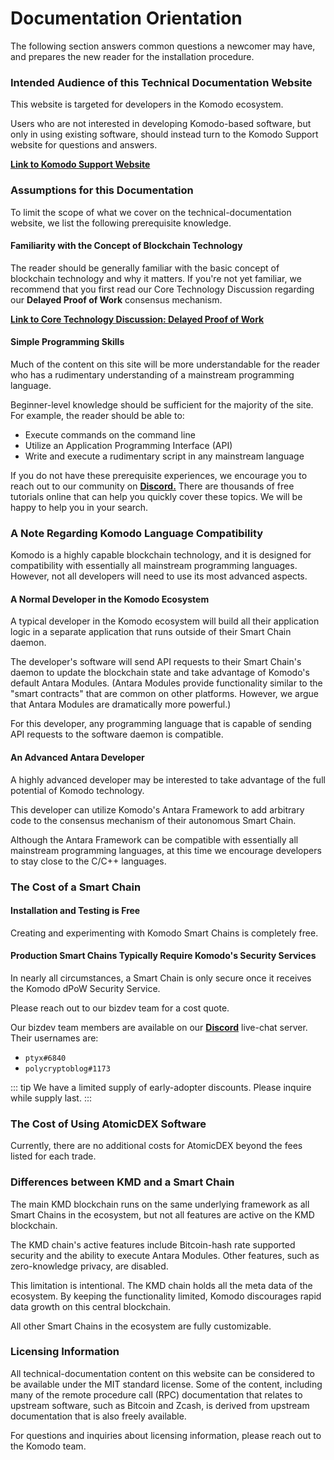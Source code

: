 # Documentation Orientation

The following section answers common questions a newcomer may have, and prepares the new reader for the installation procedure.

### Intended Audience of this Technical Documentation Website

This website is targeted for developers in the Komodo ecosystem.

Users who are not interested in developing Komodo-based software, but only in using existing software, should instead turn to the Komodo Support website for questions and answers.

[<b>Link to Komodo Support Website</b>](https://support.komodoplatform.com)

### Assumptions for this Documentation

To limit the scope of what we cover on the technical-documentation website, we list the following prerequisite knowledge. 

#### Familiarity with the Concept of Blockchain Technology

The reader should be generally familiar with the basic concept of blockchain technology and why it matters. If you're not yet familiar, we recommend that you first read our Core Technology Discussion regarding our <b>Delayed Proof of Work</b> consensus mechanism.

[<b>Link to Core Technology Discussion: Delayed Proof of Work</b>](../../../basic-docs/start-here/core-technology-discussions/delayed-proof-of-work.html)

#### Simple Programming Skills

Much of the content on this site will be more understandable for the reader who has a rudimentary understanding of a mainstream programming language. 

Beginner-level knowledge should be sufficient for the majority of the site. For example, the reader should be able to:

- Execute commands on the command line
- Utilize an Application Programming Interface (API)
- Write and execute a rudimentary script in any mainstream language

If you do not have these prerequisite experiences, we encourage you to reach out to our community on [<b>Discord.</b>](https://komodoplatform.com/discord) There are thousands of free tutorials online that can help you quickly cover these topics. We will be happy to help you in your search.

### A Note Regarding Komodo Language Compatibility 

Komodo is a highly capable blockchain technology, and it is designed for compatibility with essentially all mainstream programming languages. However, not all developers will need to use its most advanced aspects.

#### A Normal Developer in the Komodo Ecosystem

A typical developer in the Komodo ecosystem will build all their application logic in a separate application that runs outside of their Smart Chain daemon. 

The developer's software will send API requests to their Smart Chain's daemon to update the blockchain state and take advantage of Komodo's default Antara Modules. (Antara Modules provide functionality similar to the "smart contracts" that are common on other platforms. However, we argue that Antara Modules are dramatically more powerful.) 

For this developer, any programming language that is capable of sending API requests to the software daemon is compatible.

#### An Advanced Antara Developer

A highly advanced developer may be interested to take advantage of the full potential of Komodo technology. 

This developer can utilize Komodo's Antara Framework to add arbitrary code to the consensus mechanism of their autonomous Smart Chain.

Although the Antara Framework can be compatible with essentially all mainstream programming languages, at this time we encourage developers to stay close to the C/C++ languages. 

### The Cost of a Smart Chain

#### Installation and Testing is Free

Creating and experimenting with Komodo Smart Chains is completely free.

#### Production Smart Chains Typically Require Komodo's Security Services

In nearly all circumstances, a Smart Chain is only secure once it receives the Komodo dPoW Security Service.

Please reach out to our bizdev team for a cost quote.

Our bizdev team members are available on our [<b>Discord</b>](https://komodoplatform.com/discord) live-chat server. Their usernames are:

- `ptyx#6840`
- `polycryptoblog#1173`

::: tip
We have a limited supply of early-adopter discounts. Please inquire while supply last.
:::

### The Cost of Using AtomicDEX Software

Currently, there are no additional costs for AtomicDEX beyond the fees listed for each trade. 

### Differences between KMD and a Smart Chain

The main KMD blockchain runs on the same underlying framework as all Smart Chains in the ecosystem, but not all features are active on the KMD blockchain.

The KMD chain's active features include Bitcoin-hash rate supported security and the ability to execute Antara Modules. Other features, such as zero-knowledge privacy, are disabled.

This limitation is intentional. The KMD chain holds all the meta data of the ecosystem. By keeping the functionality limited, Komodo discourages rapid data growth on this central blockchain.

All other Smart Chains in the ecosystem are fully customizable. 

### Licensing Information

All technical-documentation content on this website can be considered to be available under the MIT standard license. Some of the content, including many of the remote procedure call (RPC) documentation that relates to upstream software, such as Bitcoin and Zcash, is derived from upstream documentation that is also freely available. 

For questions and inquiries about licensing information, please reach out to the Komodo team.

